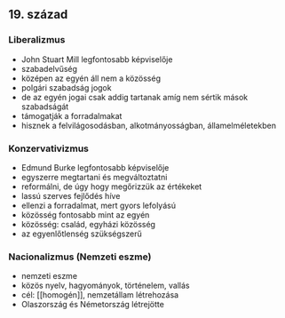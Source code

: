 ## 19. század
### Liberalizmus
- John Stuart Mill legfontosabb képviselője
- szabadelvűség
- középen az egyén áll nem a közösség
- polgári szabadság jogok
- de az egyén jogai csak addig tartanak amíg nem sértik mások szabadságát
- támogatják a forradalmakat
- hisznek a felvilágosodásban, alkotmányosságban, államelméletekben
### Konzervativizmus
- Edmund Burke legfontosabb képviselője
- egyszerre megtartani és megváltoztatni
- reformálni, de úgy hogy megőrizzük az értékeket
- lassú szerves fejlődés híve
- ellenzi a forradalmat, mert gyors lefolyású
- közösség fontosabb mint az egyén
- közösség: család, egyházi közösség
- az egyenlőtlenség szükségszerű
### Nacionalizmus (Nemzeti eszme)
- nemzeti eszme
- közös nyelv, hagyományok, történelem, vallás
- cél: [[homogén]], nemzetállam létrehozása
- Olaszország és Németország létrejötte